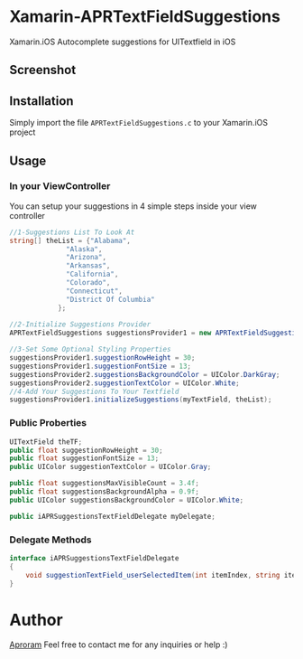 # Xamarin-APRTextFieldSuggestions
Xamarin.iOS Autocomplete suggestions for UITextfield in iOS

## Screenshot

## Installation
Simply import the file ```APRTextFieldSuggestions.c``` to your Xamarin.iOS project

## Usage

### In your ViewController

You can setup your suggestions in 4 simple steps inside your view controller 
```c#
//1-Suggestions List To Look At
string[] theList = {"Alabama",
              "Alaska",
              "Arizona",
              "Arkansas",
              "California",
              "Colorado",
              "Connecticut",
              "District Of Columbia"
            };
            
//2-Initialize Suggestions Provider
APRTextFieldSuggestions suggestionsProvider1 = new APRTextFieldSuggestions();

//3-Set Some Optional Styling Properties 
suggestionsProvider1.suggestionRowHeight = 30;
suggestionsProvider1.suggestionFontSize = 13;
suggestionsProvider2.suggestionsBackgroundColor = UIColor.DarkGray;
suggestionsProvider2.suggestionTextColor = UIColor.White;
//4-Add Your Suggestions To Your Textfield
suggestionsProvider1.initializeSuggestions(myTextField, theList);
```
### Public Proberties
```c#
UITextField theTF;
public float suggestionRowHeight = 30;
public float suggestionFontSize = 13;
public UIColor suggestionTextColor = UIColor.Gray;

public float suggestionsMaxVisibleCount = 3.4f;
public float suggestionsBackgroundAlpha = 0.9f;
public UIColor suggestionsBackgroundColor = UIColor.White;

public iAPRSuggestionsTextFieldDelegate myDelegate;
```
### Delegate Methods
```c#
interface iAPRSuggestionsTextFieldDelegate
{
    void suggestionTextField_userSelectedItem(int itemIndex, string itemVal);
}
```

# Author
[Aproram](https://aproram.com) Feel free to contact me for any inquiries or help :)
